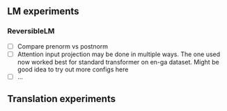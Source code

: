 ## LM experiments
### ReversibleLM
* [ ] Compare prenorm vs postnorm
* [ ] Attention input projection may be done in multiple ways. The one used now worked best for standard transformer on en-ga dataset. Might be good idea to try out more configs here
* [ ] ...

## Translation experiments